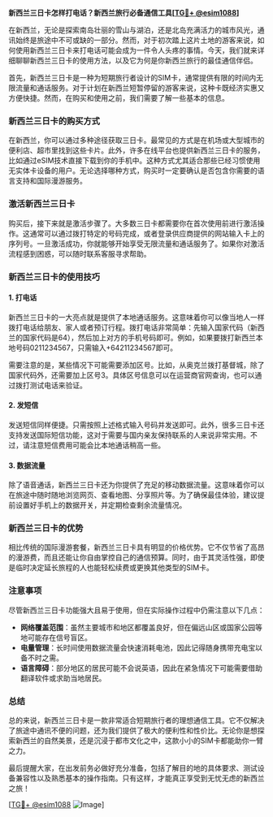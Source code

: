 **新西兰三日卡怎样打电话？新西兰旅行必备通信工具[[TG💪+ @esim1088](https://t.me/s/esim1088)]**

在新西兰，无论是探索南岛壮丽的雪山与湖泊，还是北岛充满活力的城市风光，通讯始终是旅途中不可或缺的一部分。然而，对于初次踏上这片土地的游客来说，如何使用新西兰三日卡来打电话可能会成为一件令人头疼的事情。今天，我们就来详细聊聊新西兰三日卡的使用方法，以及它为何是你新西兰旅行的最佳通信伴侣。

首先，新西兰三日卡是一种为短期旅行者设计的SIM卡，通常提供有限的时间内无限流量和通话服务。对于计划在新西兰短暂停留的游客来说，这种卡既经济实惠又方便快捷。然而，在购买和使用之前，我们需要了解一些基本的信息。

### **新西兰三日卡的购买方式**

在新西兰，你可以通过多种途径获取三日卡。最常见的方式是在机场或大型城市的便利店、超市里找到这些卡片。此外，许多在线平台也提供新西兰三日卡的服务，比如通过eSIM技术直接下载到你的手机中。这种方式尤其适合那些已经习惯使用无实体卡设备的用户。无论选择哪种方式，购买时一定要确认是否包含你需要的语言支持和国际漫游服务。

### **激活新西兰三日卡**

购买后，接下来就是激活步骤了。大多数三日卡都需要你在首次使用前进行激活操作。这通常可以通过拨打特定的号码完成，或者登录供应商提供的网站输入卡上的序列号。一旦激活成功，你就能够开始享受无限流量和通话服务了。如果你对激活流程感到困惑，可以随时联系客服寻求帮助。

### **新西兰三日卡的使用技巧**

#### **1. 打电话**
新西兰三日卡的一大亮点就是提供了本地通话服务。这意味着你可以像当地人一样拨打电话给朋友、家人或者预订行程。拨打电话非常简单：先输入国家代码（新西兰的国家代码是64），然后加上对方的手机号码即可。例如，如果要拨打新西兰本地号码0211234567，只需输入+64211234567即可。

需要注意的是，某些情况下可能需要添加区号。比如，从奥克兰拨打基督城，除了国家代码外，还需要加上区号3。具体区号信息可以在运营商官网查询，也可以通过拨打测试电话来验证。

#### **2. 发短信**
发送短信同样便捷。只需按照上述格式输入号码并发送即可。此外，很多三日卡还支持发送国际短信功能，这对于需要与国内亲友保持联系的人来说非常实用。不过，请注意短信费用可能会比本地通话稍高一些。

#### **3. 数据流量**
除了语音通话，新西兰三日卡还为你提供了充足的移动数据流量。这意味着你可以在旅途中随时随地浏览网页、查看地图、分享照片等。为了确保最佳体验，建议提前设置好手机上的数据开关，并定期检查剩余流量情况。

### **新西兰三日卡的优势**

相比传统的国际漫游套餐，新西兰三日卡具有明显的价格优势。它不仅节省了高昂的漫游费，而且还能让你自由掌控自己的通信预算。同时，由于其灵活性强，即使是临时决定延长旅程的人也能轻松续费或更换其他类型的SIM卡。

### **注意事项**

尽管新西兰三日卡功能强大且易于使用，但在实际操作过程中仍需注意以下几点：

- **网络覆盖范围**：虽然主要城市和地区都覆盖良好，但在偏远山区或国家公园等地可能存在信号盲区。
- **电量管理**：长时间使用数据流量会快速消耗电池，因此记得随身携带充电宝以备不时之需。
- **语言障碍**：部分地区的居民可能不会说英语，因此在紧急情况下可能需要借助翻译软件或求助当地居民。

### **总结**

总的来说，新西兰三日卡是一款非常适合短期旅行者的理想通信工具。它不仅解决了旅途中通讯不便的问题，还为我们提供了极大的便利性和性价比。无论你是想探索新西兰的自然美景，还是沉浸于都市文化之中，这款小小的SIM卡都能助你一臂之力。

最后提醒大家，在出发前务必做好充分准备，包括了解目的地的具体要求、测试设备兼容性以及熟悉基本的操作指南。只有这样，才能真正享受到无忧无虑的新西兰之旅！

[[TG💪+ @esim1088](https://t.me/s/esim1088) ![Image](https://i.postimg.cc/4NQfJmqS/Snipaste-2025-05-13-00-14-12.png)]